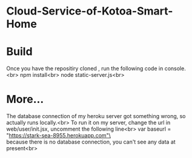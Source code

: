 Cloud-Service-of-Kotoa-Smart-Home
=============

Build
=============
Once you have the repositiry cloned , run the following code in console.\<br>
npm install\<br>
node static-server.js\<br>

More...
=============
The database connection of my heroku server got something wrong, so actually runs locally.\<br>
To run it on my server, change the url in web/user/init.jsx, uncomment the following line\<br>
var baseurl = "https://stark-sea-8955.herokuapp.com"\<br>
because there is no database connection, you can't see any data at present\<br>

